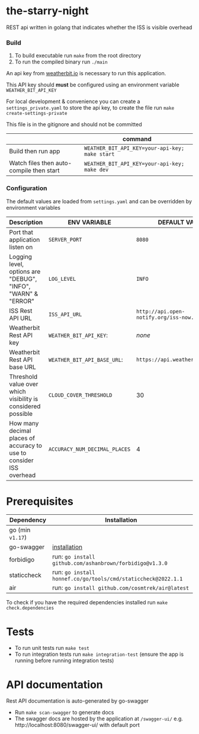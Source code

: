 # the-starry-night

REST api written in golang that indicates whether the ISS is visible overhead

### Build

1. To build executable run `make` from the root directory
1. To run the compiled binary run `./main`

An api key from [weatherbit.io](https://www.weatherbit.io/api) is necessary to run this application.

This API key should **must** be configured using an environment variable `WEATHER_BIT_API_KEY`

For local development & convenience you can create a `settings_private.yaml` to store the api key,
to create the file run `make create-settings-private`

This file is in the gitignore and should not be committed

|                                          | command                                        |
| ---------------------------------------- | ---------------------------------------------- |
| Build then run app                       | `WEATHER_BIT_API_KEY=your-api-key; make start` |
| Watch files then auto-compile then start | `WEATHER_BIT_API_KEY=your-api-key; make dev`   |

### Configuration

The default values are loaded from `settings.yaml` and can be overridden by environment variables

| Description                                                         | ENV VARIABLE                  | DEFAULT VALUE                             | Required |
| ------------------------------------------------------------------- | ----------------------------- | ----------------------------------------- | -------- |
| Port that application listen on                                     | `SERVER_PORT`                 | `8080`                                    |          |
| Logging level, options are "DEBUG", "INFO", "WARN" & "ERROR"        | `LOG_LEVEL`                   | `INFO`                                    |          |
| ISS Rest API URL                                                    | `ISS_API_URL`                 | `http://api.open-notify.org/iss-now.json` |          |
| Weatherbit Rest API key                                             | `WEATHER_BIT_API_KEY`:        | _none_                                    | yes      |
| Weatherbit Rest API base URL                                        | `WEATHER_BIT_API_BASE_URL`:   | `https://api.weatherbit.io/v2.0`          |          |
| Threshold value over which visibility is considered possible        | `CLOUD_COVER_THRESHOLD`       | 30                                        |          |
| How many decimal places of accuracy to use to consider ISS overhead | `ACCURACY_NUM_DECIMAL_PLACES` | 4                                         |          |

# Prerequisites

| Dependency       | Installation                                                  |
| ---------------- | ------------------------------------------------------------- |
| go (min `v1.17`) |                                                               |
| go-swagger       | [installation](https://goswagger.io/install.html)             |
| forbidigo        | run: `go install github.com/ashanbrown/forbidigo@v1.3.0`      |
| staticcheck      | run: `go install honnef.co/go/tools/cmd/staticcheck@2022.1.1` |
| air              | run: `go install github.com/cosmtrek/air@latest`              |

To check if you have the required dependencies installed run `make check.dependencies`

# Tests

- To run unit tests run `make test`
- To run integration tests run `make integration-test` (ensure the app is running before running integration tests)

# API documentation

Rest API documentation is auto-generated by go-swagger

- Run `make scan-swagger` to generate docs
- The swagger docs are hosted by the application at `/swagger-ui/` e.g. http://localhost:8080/swagger-ui/ with default port
